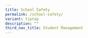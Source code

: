 ```yaml
---
title: School Safety
permalink: /school-safety/
variant: tiptap
description: ""
third_nav_title: Student Management
---
```

